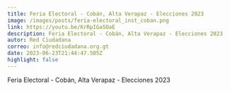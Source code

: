 ```yaml
---
title: Feria Electoral - Cobán, Alta Verapaz - Elecciones 2023
image: /images/posts/feria-electoral_inst_coban.png
link: https://youtu.be/KrRpIGaSOaE
description: Feria Electoral - Cobán, Alta Verapaz - Elecciones 2023
autor: Red Ciudadana
correo: info@redciudadana.org.gt
date: 2023-06-23T21:44:47.505Z
highlight: false
---
```

Feria Electoral - Cobán, Alta Verapaz - Elecciones 2023